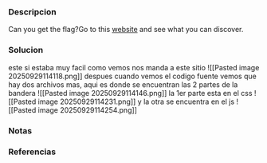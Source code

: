 ### Descripcion
Can you get the flag?Go to this [website](http://saturn.picoctf.net:64232/) and see what you can discover.

### Solucion
este si estaba muy facil
como vemos nos manda a este sitio
![[Pasted image 20250929114118.png]]
despues cuando vemos el codigo fuente vemos que hay dos archivos mas, aqui es donde se encuentran las 2 partes de la bandera
![[Pasted image 20250929114146.png]]
la 1er parte esta en el css
![[Pasted image 20250929114231.png]]
y la otra se encuentra en el js
![[Pasted image 20250929114254.png]]
### Notas


### Referencias